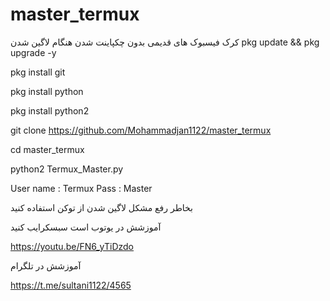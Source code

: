# master_termux
 کرک فیسبوک های قدیمی بدون چکپاینت شدن هنگام لاگین شدن
pkg update && pkg upgrade -y

pkg install git

pkg install python

pkg install python2

git clone https://github.com/Mohammadjan1122/master_termux


cd master_termux 

python2 Termux_Master.py

User name :  Termux
Pass :  Master




بخاطر رفع مشکل لاگین شدن  از توکن استفاده کنید 

آموزشش در یوتوب است  سبسکرایب کنید 

https://youtu.be/FN6_yTiDzdo

آموزشش در تلگرام

https://t.me/sultani1122/4565
